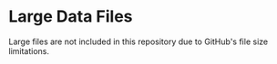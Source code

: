 # Large Data Files
Large files are not included in this repository due to GitHub's file size limitations.
